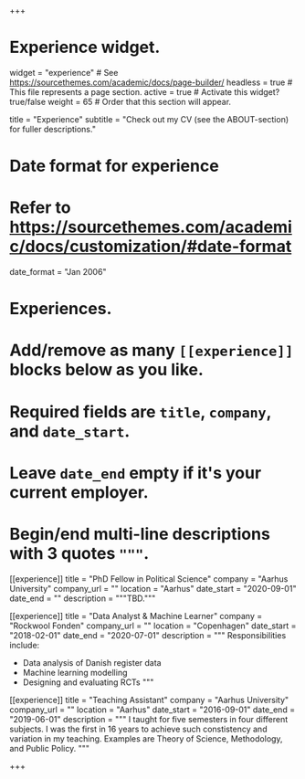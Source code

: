 +++
# Experience widget.
widget = "experience"  # See https://sourcethemes.com/academic/docs/page-builder/
headless = true  # This file represents a page section.
active = true  # Activate this widget? true/false
weight = 65  # Order that this section will appear.

title = "Experience"
subtitle = "Check out my CV (see the ABOUT-section) for fuller descriptions."

# Date format for experience
#   Refer to https://sourcethemes.com/academic/docs/customization/#date-format
date_format = "Jan 2006"

# Experiences.
#   Add/remove as many `[[experience]]` blocks below as you like.
#   Required fields are `title`, `company`, and `date_start`.
#   Leave `date_end` empty if it's your current employer.
#   Begin/end multi-line descriptions with 3 quotes `"""`.

[[experience]]
  title = "PhD Fellow in Political Science"
  company = "Aarhus University"
  company_url = ""
  location = "Aarhus"
  date_start = "2020-09-01"
  date_end = ""
  description = """TBD."""

[[experience]]
  title = "Data Analyst & Machine Learner"
  company = "Rockwool Fonden"
  company_url = ""
  location = "Copenhagen"
  date_start = "2018-02-01"
  date_end = "2020-07-01"
  description = """
  Responsibilities include:
  
  * Data analysis of Danish register data
  * Machine learning modelling
  * Designing and evaluating RCTs
  """

[[experience]]
  title = "Teaching Assistant"
  company = "Aarhus University"
  company_url = ""
  location = "Aarhus"
  date_start = "2016-09-01"
  date_end = "2019-06-01"
  description = """
  I taught for five semesters in four different subjects. I was the first in 16 years to achieve such constistency and variation in my teaching. Examples are Theory of Science, Methodology, and Public Policy.
  """

+++
